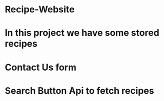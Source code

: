 # Recipe-Website
# In this project we have some stored recipes
# Contact Us form
# Search Button Api to fetch recipes

